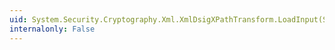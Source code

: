 ```yaml
---
uid: System.Security.Cryptography.Xml.XmlDsigXPathTransform.LoadInput(System.Object)
internalonly: False
---
```


